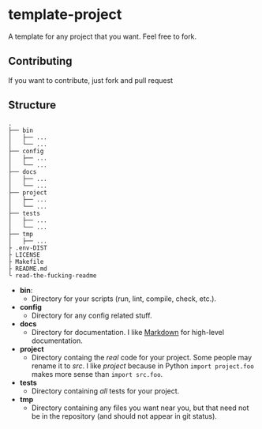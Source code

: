 template-project
================

A template for any project that you want. Feel free to fork.

## Contributing

If you want to contribute, just fork and pull request

## Structure


```
.
├── bin
│   ├── ...
│   └── ...
├── config
│   ├── ...
│   └── ...
├── docs
│   ├── ...
│   └── ...
├── project
│   ├── ...
│   └── ...
├── tests
│   ├── ...
│   └── ...
├── tmp
│   ├── ...
├ .env-DIST
├ LICENSE
├ Makefile
├ README.md
└ read-the-fucking-readme
```

- **bin**:
  - Directory for your scripts (run, lint, compile, check, etc.).
- **config**
  - Directory for any config related stuff.
- **docs**
  - Directory for documentation. I like [Markdown](https://help.github.com/articles/github-flavored-markdown) for high-level documentation.
- **project**
  - Directory containg the *real* code for your project. Some people may rename it to *src*. I like *project* because in Python `import project.foo` makes more sense than `import src.foo`.
- **tests**
  - Directory containing *all* tests for your project.
- **tmp**
  - Directory containing any files you want near you, but that need not be in the repository (and should not appear in git status).
